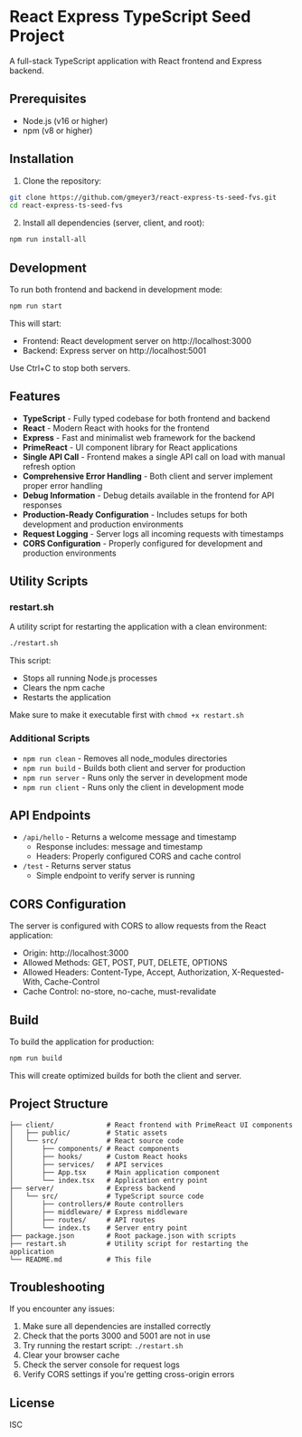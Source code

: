 # React Express TypeScript Seed Project

A full-stack TypeScript application with React frontend and Express backend.

## Prerequisites

- Node.js (v16 or higher)
- npm (v8 or higher)

## Installation

1. Clone the repository:
```bash
git clone https://github.com/gmeyer3/react-express-ts-seed-fvs.git
cd react-express-ts-seed-fvs
```

2. Install all dependencies (server, client, and root):
```bash
npm run install-all
```

## Development

To run both frontend and backend in development mode:
```bash
npm run start
```

This will start:
- Frontend: React development server on http://localhost:3000
- Backend: Express server on http://localhost:5001

Use Ctrl+C to stop both servers.

## Features

- **TypeScript** - Fully typed codebase for both frontend and backend
- **React** - Modern React with hooks for the frontend
- **Express** - Fast and minimalist web framework for the backend
- **PrimeReact** - UI component library for React applications
- **Single API Call** - Frontend makes a single API call on load with manual refresh option
- **Comprehensive Error Handling** - Both client and server implement proper error handling
- **Debug Information** - Debug details available in the frontend for API responses
- **Production-Ready Configuration** - Includes setups for both development and production environments
- **Request Logging** - Server logs all incoming requests with timestamps
- **CORS Configuration** - Properly configured for development and production environments

## Utility Scripts

### restart.sh

A utility script for restarting the application with a clean environment:
```bash
./restart.sh
```

This script:
- Stops all running Node.js processes
- Clears the npm cache
- Restarts the application

Make sure to make it executable first with `chmod +x restart.sh`

### Additional Scripts

- `npm run clean` - Removes all node_modules directories
- `npm run build` - Builds both client and server for production
- `npm run server` - Runs only the server in development mode
- `npm run client` - Runs only the client in development mode

## API Endpoints

- `/api/hello` - Returns a welcome message and timestamp
  - Response includes: message and timestamp
  - Headers: Properly configured CORS and cache control
- `/test` - Returns server status
  - Simple endpoint to verify server is running

## CORS Configuration

The server is configured with CORS to allow requests from the React application:
- Origin: http://localhost:3000
- Allowed Methods: GET, POST, PUT, DELETE, OPTIONS
- Allowed Headers: Content-Type, Accept, Authorization, X-Requested-With, Cache-Control
- Cache Control: no-store, no-cache, must-revalidate

## Build

To build the application for production:

```bash
npm run build
```

This will create optimized builds for both the client and server.

## Project Structure

```
├── client/             # React frontend with PrimeReact UI components
│   ├── public/         # Static assets
│   └── src/            # React source code
│       ├── components/ # React components
│       ├── hooks/      # Custom React hooks
│       ├── services/   # API services
│       ├── App.tsx     # Main application component
│       └── index.tsx   # Application entry point
├── server/             # Express backend
│   └── src/            # TypeScript source code
│       ├── controllers/# Route controllers
│       ├── middleware/ # Express middleware
│       ├── routes/     # API routes
│       └── index.ts    # Server entry point
├── package.json        # Root package.json with scripts
├── restart.sh          # Utility script for restarting the application
└── README.md           # This file
```

## Troubleshooting

If you encounter any issues:

1. Make sure all dependencies are installed correctly
2. Check that the ports 3000 and 5001 are not in use
3. Try running the restart script: `./restart.sh`
4. Clear your browser cache
5. Check the server console for request logs
6. Verify CORS settings if you're getting cross-origin errors

## License

ISC
